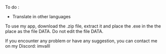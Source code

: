 To do :
- Translate in other languages

To use my app, download the .zip file, extract it and place the .exe in the the place as the file DATA. Do not edit the file DATA.

If you encounter any problem or have any suggestion, you can contact me on my Discord: imvalll
